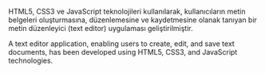 HTML5, CSS3 ve JavaScript teknolojileri kullanılarak, kullanıcıların metin belgeleri oluşturmasına, düzenlemesine ve kaydetmesine olanak tanıyan bir metin düzenleyici (text editor) uygulaması geliştirilmiştir.


A text editor application, enabling users to create, edit, and save text documents, has been developed using HTML5, CSS3, and JavaScript technologies.
